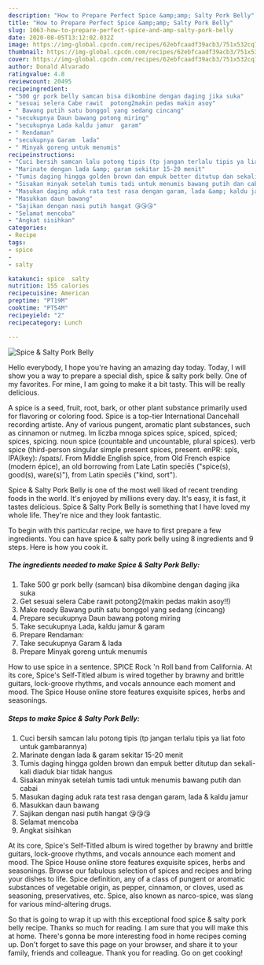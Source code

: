 ```yaml
---
description: "How to Prepare Perfect Spice &amp;amp; Salty Pork Belly"
title: "How to Prepare Perfect Spice &amp;amp; Salty Pork Belly"
slug: 1063-how-to-prepare-perfect-spice-and-amp-salty-pork-belly
date: 2020-08-05T13:12:02.032Z
image: https://img-global.cpcdn.com/recipes/62ebfcaadf39acb3/751x532cq70/spice-salty-pork-belly-foto-resep-utama.jpg
thumbnail: https://img-global.cpcdn.com/recipes/62ebfcaadf39acb3/751x532cq70/spice-salty-pork-belly-foto-resep-utama.jpg
cover: https://img-global.cpcdn.com/recipes/62ebfcaadf39acb3/751x532cq70/spice-salty-pork-belly-foto-resep-utama.jpg
author: Donald Alvarado
ratingvalue: 4.8
reviewcount: 20495
recipeingredient:
- "500 gr pork belly samcan bisa dikombine dengan daging jika suka"
- "sesuai selera Cabe rawit  potong2makin pedas makin asoy"
- " Bawang putih satu bonggol yang sedang cincang"
- "secukupnya Daun bawang potong miring"
- "secukupnya Lada kaldu jamur  garam"
- " Rendaman"
- "secukupnya Garam  lada"
- " Minyak goreng untuk menumis"
recipeinstructions:
- "Cuci bersih samcan lalu potong tipis (tp jangan terlalu tipis ya liat foto untuk gambarannya)"
- "Marinate dengan lada &amp; garam sekitar 15-20 menit"
- "Tumis daging hingga golden brown dan empuk better ditutup dan sekali-kali diaduk biar tidak hangus"
- "Sisakan minyak setelah tumis tadi untuk menumis bawang putih dan cabai"
- "Masukan daging aduk rata test rasa dengan garam, lada &amp; kaldu jamur"
- "Masukkan daun bawang"
- "Sajikan dengan nasi putih hangat 😘😘😘"
- "Selamat mencoba"
- "Angkat sisihkan"
categories:
- Recipe
tags:
- spice
- 
- salty

katakunci: spice  salty 
nutrition: 155 calories
recipecuisine: American
preptime: "PT19M"
cooktime: "PT54M"
recipeyield: "2"
recipecategory: Lunch

---
```



![Spice &amp; Salty Pork Belly](https://img-global.cpcdn.com/recipes/62ebfcaadf39acb3/751x532cq70/spice-salty-pork-belly-foto-resep-utama.jpg)

Hello everybody, I hope you're having an amazing day today. Today, I will show you a way to prepare a special dish, spice &amp; salty pork belly. One of my favorites. For mine, I am going to make it a bit tasty. This will be really delicious.

A spice is a seed, fruit, root, bark, or other plant substance primarily used for flavoring or coloring food. Spice is a top-tier International Dancehall recording artiste. Any of various pungent, aromatic plant substances, such as cinnamon or nutmeg. lm liczba mnoga spices spice, spiced, spiced; spices, spicing. noun spice (countable and uncountable, plural spices). verb spice (third-person singular simple present spices, present. enPR: spīs, IPA(key): /spaɪs/. From Middle English spice, from Old French espice (modern épice), an old borrowing from Late Latin speciēs (&#34;spice(s), good(s), ware(s)&#34;), from Latin speciēs (&#34;kind, sort&#34;).

Spice &amp; Salty Pork Belly is one of the most well liked of recent trending foods in the world. It's enjoyed by millions every day. It's easy, it is fast, it tastes delicious. Spice &amp; Salty Pork Belly is something that I have loved my whole life. They're nice and they look fantastic.


To begin with this particular recipe, we have to first prepare a few ingredients. You can have spice &amp; salty pork belly using 8 ingredients and 9 steps. Here is how you cook it.

<!--inarticleads1-->

##### The ingredients needed to make Spice &amp; Salty Pork Belly:

1. Take 500 gr pork belly (samcan) bisa dikombine dengan daging jika suka
1. Get sesuai selera Cabe rawit  potong2(makin pedas makin asoy!!)
1. Make ready  Bawang putih satu bonggol yang sedang (cincang)
1. Prepare secukupnya Daun bawang potong miring
1. Take secukupnya Lada, kaldu jamur &amp; garam
1. Prepare  Rendaman:
1. Take secukupnya Garam &amp; lada
1. Prepare  Minyak goreng untuk menumis


How to use spice in a sentence. SPICE Rock &#39;n Roll band from California. At its core, Spice&#39;s Self-Titled album is wired together by brawny and brittle guitars, lock-groove rhythms, and vocals announce each moment and mood. The Spice House online store features exquisite spices, herbs and seasonings. 

<!--inarticleads2-->

##### Steps to make Spice &amp; Salty Pork Belly:

1. Cuci bersih samcan lalu potong tipis (tp jangan terlalu tipis ya liat foto untuk gambarannya)
1. Marinate dengan lada &amp; garam sekitar 15-20 menit
1. Tumis daging hingga golden brown dan empuk better ditutup dan sekali-kali diaduk biar tidak hangus
1. Sisakan minyak setelah tumis tadi untuk menumis bawang putih dan cabai
1. Masukan daging aduk rata test rasa dengan garam, lada &amp; kaldu jamur
1. Masukkan daun bawang
1. Sajikan dengan nasi putih hangat 😘😘😘
1. Selamat mencoba
1. Angkat sisihkan


At its core, Spice&#39;s Self-Titled album is wired together by brawny and brittle guitars, lock-groove rhythms, and vocals announce each moment and mood. The Spice House online store features exquisite spices, herbs and seasonings. Browse our fabulous selection of spices and recipes and bring your dishes to life. Spice definition, any of a class of pungent or aromatic substances of vegetable origin, as pepper, cinnamon, or cloves, used as seasoning, preservatives, etc. Spice, also known as narco-spice, was slang for various mind-altering drugs. 

So that is going to wrap it up with this exceptional food spice &amp; salty pork belly recipe. Thanks so much for reading. I am sure that you will make this at home. There's gonna be more interesting food in home recipes coming up. Don't forget to save this page on your browser, and share it to your family, friends and colleague. Thank you for reading. Go on get cooking!
